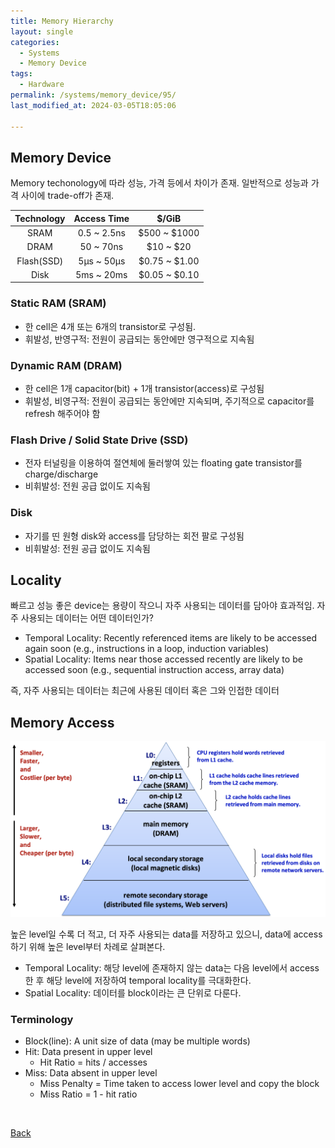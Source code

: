 ```yaml
---
title: Memory Hierarchy
layout: single
categories:
  - Systems
  - Memory Device
tags:
  - Hardware
permalink: /systems/memory_device/95/
last_modified_at: 2024-03-05T18:05:06

---
```


## Memory Device

Memory techonology에 따라 성능, 가격 등에서 차이가 존재.
일반적으로 성능과 가격 사이에 trade-off가 존재.

|Technology|Access Time|$/GiB|
|:-:|:-:|:-:|
|SRAM|0.5 ~ 2.5ns|$500 ~ $1000|
|DRAM|50 ~ 70ns|$10 ~ $20|
|Flash(SSD)|5µs ~ 50µs|$0.75 ~ $1.00|
|Disk|5ms ~ 20ms|$0.05 ~ $0.10|

### Static RAM (SRAM)

* 한 cell은 4개 또는 6개의 transistor로 구성됨.
* 휘발성, 반영구적: 전원이 공급되는 동안에만 영구적으로 지속됨

### Dynamic RAM (DRAM)

* 한 cell은 1개 capacitor(bit) + 1개 transistor(access)로 구성됨
* 휘발성, 비영구적: 전원이 공급되는 동안에만 지속되며, 주기적으로 capacitor를 refresh 해주어야 함

### Flash Drive / Solid State Drive (SSD)

* 전자 터널링을 이용하여 절연체에 둘러쌓여 있는 floating gate transistor를 charge/discharge
* 비휘발성: 전원 공급 없이도 지속됨

### Disk

* 자기를 띤 원형 disk와 access를 담당하는 회전 팔로 구성됨
* 비휘발성: 전원 공급 없이도 지속됨

## Locality

빠르고 성능 좋은 device는 용량이 작으니 자주 사용되는 데이터를 담아야 효과적임.
자주 사용되는 데이터는 어떤 데이터인가?

* Temporal Locality: Recently referenced items are likely to be accessed again soon (e.g., instructions in a loop, induction variables)
* Spatial Locality: Items near those accessed recently are likely to be accessed soon (e.g., sequential instruction access, array data)

즉, 자주 사용되는 데이터는 최근에 사용된 데이터 혹은 그와 인접한 데이터

## Memory Access

![Memory Hierarchy](/assets/images/systems/memory_device/hierarchy.png)

높은 level일 수록 더 적고, 더 자주 사용되는 data를 저장하고 있으니, data에 access하기 위해 높은 level부터 차례로 살펴본다.
* Temporal Locality: 해당 level에 존재하지 않는 data는 다음 level에서 access한 후 해당 level에 저장하여 temporal locality를 극대화한다.
* Spatial Locality: 데이터를 block이라는 큰 단위로 다룬다.

### Terminology

* Block(line): A unit size of data (may be multiple words)
* Hit: Data present in upper level
  * Hit Ratio = hits / accesses
* Miss: Data absent in upper level
  * Miss Penalty = Time taken to access lower level and copy the block
  * Miss Ratio = 1 - hit ratio

<br>

[Back](/systems/memory_device/)
